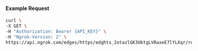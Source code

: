 <!-- Code generated for API Clients. DO NOT EDIT. -->

#### Example Request

```bash
curl \
-X GET \
-H "Authorization: Bearer {API_KEY}" \
-H "Ngrok-Version: 2" \
https://api.ngrok.com/edges/https/edghts_2otazlGK3UktgLVRaxeE7lYLXqr/routes/edghtsrt_2otazq47m9HL1xRC6M3SSgSDlac/user_agent_filter
```
